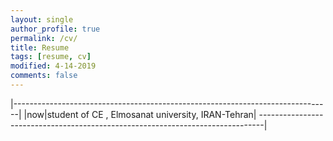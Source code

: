 ```yaml
---
layout: single
author_profile: true
permalink: /cv/
title: Resume
tags: [resume, cv]
modified: 4-14-2019
comments: false
---
```



                                                     
|-------------------------------------------------------------------------------|
|now|student of CE , Elmosanat university, IRAN-Tehran|
-------------------------------------------------------------------------------|



